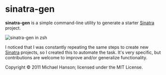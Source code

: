 sinatra-gen
===========

**sinatra-gen** is a simple command-line utility to generate a starter [Sinatra]
project.

![sinatra-gen in zsh](http://dl.dropbox.com/u/2827486/sinatra-gen.png)

I noticed that I was constantly repeating the same steps to create new [Sinatra]
projects, so I created this to automate the task. It's very specific, but
contributions are welcome to improve and/or generalize functionality.

Copyright © 2011 Michael Hanson; licensed under the MIT License.


[Sinatra]: http://www.sinatrarb.com/
